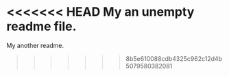 <<<<<<< HEAD
My an unempty readme file.
=======
My another readme.
>>>>>>> 8b5e610088cdb4325c962c12d4b5079580382081
